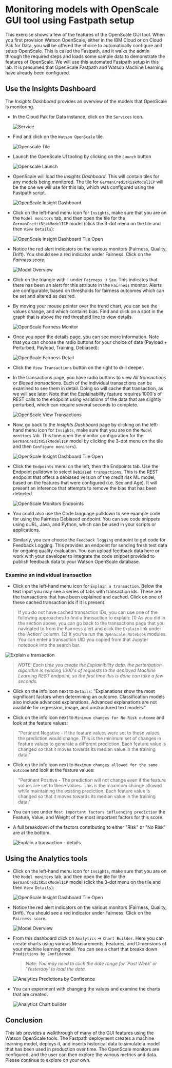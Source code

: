 # Monitoring models with OpenScale GUI tool using Fastpath setup

This exercise shows a few of the features of the OpenScale GUI tool. When you first provision Watson OpenScale, either in the IBM Cloud or on Cloud Pak for Data, you will be offered the choice to automatically configure and setup OpenScale. This is called the Fastpath, and it walks the admin through the required steps and loads some sample data to demonstrate the features of OpenScale. We will use this automated Fastpath setup in this lab.
It is presumed that OpenScale Fastpath and Watson Machine Learning have already been configured.

## Use the Insights Dashboard

The *Insights Dashboard* provides an overview of the models that OpenScale is monitoring.

* In the Cloud Pak for Data instance, click on the `Services` icon.

  ![Service](../.gitbook/assets/images/navigation/services.png)

* Find and click on the `Watson OpenScale` tile.

  ![Openscale Tile](../.gitbook/assets/images/openscale/services-wos-tile.png)

* Launch the OpenScale UI tooling by clicking on the *`Launch`* button

  ![Openscale Launch](../.gitbook/assets/images/openscale/services-wos-launch.png)

* OpenScale will load the *Insights Dashboard*. This will contain tiles for any models being monitored. The tile for `GermanCreditRiskModelICP` will be the one we will use for this lab, which was configured using the Fastpath script.

  ![OpenScale Insight Dashboard](../.gitbook/assets/images/openscale/openscale-insights-dashboard.png)

* Click on the left-hand menu icon for `Insights`, make sure that you are on the `Model monitors` tab, and then open the tile for the `GermanCreditRiskModelICP` model (click the 3-dot menu on the tile and then `View Details`):

  ![OpenScale Insight Dashboard Tile Open](../.gitbook/assets/images/openscale/openscale-fp-model-viewdetails.png)

* Notice the red alert indicators on the various monitors (Fairness, Quality, Drift). You should see a red indicator under Fairness. Click on the *Fairness score*.

  ![Model Overview](../.gitbook/assets/images/openscale/openscale-fp-model-overview.png)

* Click on the triangle with `!` under `Fairness` -> `Sex`. This indicates that there has been an alert for this attribute in the `Fairness` monitor. Alerts are configurable, based on thresholds for fairness outcomes which can be set and altered as desired.

* By moving your mouse pointer over the trend chart, you can see the values change, and which contains bias. Find and click on a spot in the graph that is above the red threshold line to view details.

  ![OpenScale Fairness Monitor](../.gitbook/assets/images/openscale/openscale-fp-model-fairnessgraph.png)

* Once you open the details page, you can see more information. Note that you can choose the radio buttons for your choice of data (Payload + Perturbed, Payload, Training, Debiased):

  ![OpenScale Fairness Detail](../.gitbook/assets/images/openscale/openscale-fp-fairness-detail.png)

* Click the `View Transactions` button on the right to drill deeper.

* In the transactions page, you have radio buttons to view *All transactions* or *Biased transactions*. Each of the individual transactions can be examined to see them in detail. Doing so will cache that transaction, as we will see later. Note that the Explainability feature requires 1000's of REST calls to the endpoint using variations of the data that are slightly perturbed, which can require several seconds to complete.

  ![OpenScale View Transactions](../.gitbook/assets/images/openscale/openscale-fp-fairness-transactions.png)

* Now, go back to the *Insights Dashboard* page by clicking on the left-hand menu icon for `Insights`, make sure that you are on the `Model monitors` tab. This time open the monitor configuration for the `GermanCreditRiskModelICP` model by clicking the 3-dot menu on the tile and then `Configure monitors`).

  ![OpenScale Insight Dashboard Tile Open](../.gitbook/assets/images/openscale/openscale-fp-model-viewmonitors.png)

* Click the `Endpoints` menu on the left, then the Endpoints tab. Use the Endpoint pulldown to select `Debiased transactions`. This is the REST endpoint that offers a debiased version of the credit risk ML model, based on the features that were configured (i.e. Sex and Age). It will present an inference that attempts to remove the bias that has been detected.

  ![OpenScale Monitors Endpoints](../.gitbook/assets/images/openscale/openscale-fp-endpoints.png)

* You could also use the Code language pulldown to see example code for using the Fairness Debiased endpoint. You can see code snippets using cURL, Java, and Python, which can be used in your scripts or applications.

* Similarly, you can choose the `Feedback logging` endpoint to get code for Feedback Logging. This provides an endpoint for sending fresh test data for ongoing quality evaluation. You can upload feedback data here or work with your developer to integrate the code snippet provided to publish feedback data to your Watson OpenScale database.

### Examine an individual transaction

* Click on the left-hand menu icon for `Explain a transaction`. Below the text input you may see a series of tabs with transaction ids. These are the transactions that have been explained and cached. Click on one of these cached transaction ids if it is present.

> If you do not have cached transaction IDs, you can use one of the following approaches to find a transaction to explain: (1) As you did in the section above, you can go back to the transactions page that you navigated to from the Fairness alert and click the `Explain` link under the 'Action' column.  (2) If you've run the `OpenScale Notebook` modules. You can enter a transaction UID you copied from that Jupyter notebook into the search bar.

  ![Explain a transaction](../.gitbook/assets/images/openscale/openscale-explain-transaction.png)

> *NOTE: Each time you create the Explainibility data, the perterbation algorithm is sending 1000's of requests to the deployed Machine Learning REST endpoint, so the first time this is done can take a few seconds.*

* Click on the info icon next to `Details`: "Explanations show the most significant factors when determining an outcome. Classification models also include advanced explanations. Advanced explanations are not available for regression, image, and unstructured text models."

* Click on the info icon next to `Minimum changes for No Risk outcome` and look at the feature values:

> "Pertinent Negative - If the feature values were set to these values, the prediction would change. This is the minimum set of changes in feature values to generate a different prediction. Each feature value is changed so that it moves towards its median value in the training data."

* Click on the info icon next to `Maximum changes allowed for the same outcome` and look at the feature values:

> "Pertinent Positive - The prediction will not change even if the feature values are set to these values. This is the maximum change allowed while maintaining the existing prediction. Each feature value is changed so that it moves towards its median value in the training data."

* You can see under `Most important factors influencing prediction` the Feature, Value, and Weight of the most important factors for this score.

* A full breakdown of the factors contributing to either "Risk" or "No Risk" are at the bottom.

  ![Explain a transaction - details](../.gitbook/assets/images/openscale/openscale-explain-transaction-info.png)

## Using the Analytics tools

* Click on the left-hand menu icon for `Insights`, make sure that you are on the `Model monitors` tab, and then open the tile for the `GermanCreditRiskModelICP` model (click the 3-dot menu on the tile and then `View Details`):

  ![OpenScale Insight Dashboard Tile Open](../.gitbook/assets/images/openscale/openscale-fp-model-viewdetails.png)

* Notice the red alert indicators on the various monitors (Fairness, Quality, Drift). You should see a red indicator under Fairness. Click on the `Fairness score`.

  ![Model Overview](../.gitbook/assets/images/openscale/openscale-fp-model-overview.png)

* From this dashboard click on `Analytics` -> `Chart Builder`. Here you can create charts using various Measurements, Features, and Dimensions of your machine learning model. You can  see a chart that breaks down `Predictions by Confidence`

  > *Note: You may need to click the date range for 'Past Week' or 'Yesterday' to load the data.*

  ![Analytics Predictions by Confidence](../.gitbook/assets/images/openscale/openscale-analytics-predictions-confidence.png)

* You can experiment with changing the values and examine the charts that are created.

  ![Analytics Chart builder](../.gitbook/assets/images/openscale/openscale-analytics-chart-builder-example.png)

## Conclusion

This lab provides a walkthrough of many of the GUI features using the Watson OpenScale tools. The Fastpath deployment creates a machine learning model, deploys it, and inserts historical data to simulate a model that has been used in production over time. The OpenScale monitors are configured, and the user can then explore the various metrics and data. Please continue to explore on your own.
